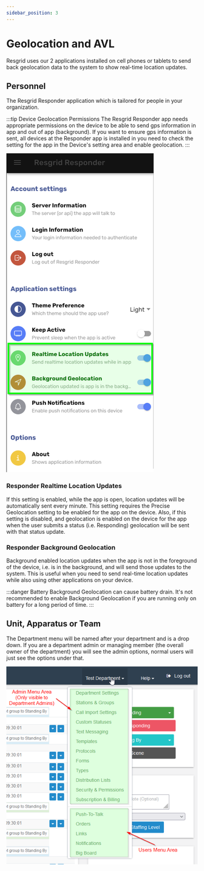 ```yaml
---
sidebar_position: 3
---
```


# Geolocation and AVL

Resgrid uses our 2 applications installed on cell phones or tablets to send back geolocation data to the system to show real-time location updates.

## Personnel

The Resgrid Responder application which is tailored for people in your organization.

:::tip Device Geolocation Permissions
The Resgrid Responder app needs appropriate permissions on the device to be able to send gps information in app and out of app (background). If you want to ensure
gps information is sent, all devices at the Responder app is installed in you need to check the setting for the app in the Device's setting area and enable geolocation.
:::

![Resgrid Responder App](/img/how-tos/geolocation/Responder.png)

### Responder Realtime Location Updates

If this setting is enabled, while the app is open, location updates will be automatically sent every minute. This setting requires the Precise Geolocation setting to be enabled for the app on the device. Also, if this setting is disabled, and geolocation is enabled on the device for the app when the user submits a status (i.e. Responding) geolocation will be sent with that status update.

### Responder Background Geolocation

Background enabled location updates when the app is not in the foreground of the device, i.e. is in the background, and will send those updates to the system. This is useful when you need to send real-time location updates while also using other applications on your device.

:::danger Battery
Background Geolocation can cause battery drain. It's not recommended to enable Background Geolocation if you are running only on battery for a long period of time.
:::

## Unit, Apparatus or Team

The Department menu will be named after your department and is a drop down. If you are a department admin or managing member (the overall owner of the department) you will see the admin options, normal users will just see the options under that.

![Department Menu](/img/how-tos/nav/Website_Menu_Nav.png)
